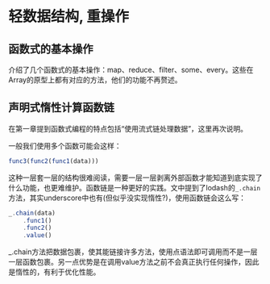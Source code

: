 # 轻数据结构, 重操作

## 函数式的基本操作

介绍了几个函数式的基本操作：map、reduce、filter、some、every。这些在Array的原型上都有对应的方法，他们的功能不再赘述。

## 声明式惰性计算函数链

在第一章提到函数式编程的特点包括“使用流式链处理数据”，这里再次说明。

一般我们使用多个函数可能会这样：

```javascript
func3(func2(func1(data)))
```

这种一层套一层的结构很难阅读，需要一层一层剥离外部函数才能知道到底实现了什么功能，也更难维护。函数链是一种更好的实践。文中提到了lodash的```_.chain```方法，其实underscore中也有(但似乎没实现惰性?)，使用函数链会这么写：

```javascript
_.chain(data)
    .func1()
    .func2()
    .value()
```

_.chain方法把数据包裹，使其能链接许多方法，使用点语法即可调用而不是一层一层函数包裹。另一点优势是在调用value方法之前不会真正执行任何操作，因此是惰性的，有利于优化性能。

